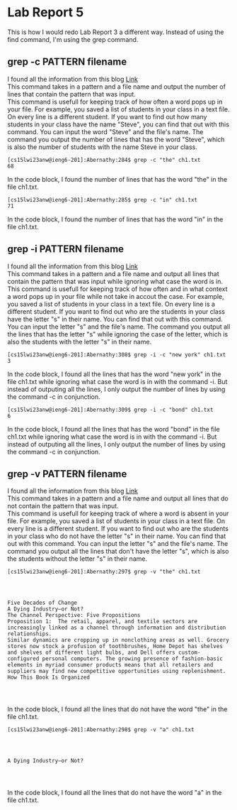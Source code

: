 # Lab Report 5
This is how I would redo Lab Report 3 a different way. Instead of using the find command, I'm using the grep command.
                 
## grep -c PATTERN filename                   
I found all the information from this blog [Link](https://www.geeksforgeeks.org/grep-command-in-unixlinux/)                   
This command takes in a pattern and a file name and output the number of lines that contain the pattern that was input.             
This command is usefull for keeping track of how often a word pops up in your file. For example, you saved a list of students in your class in a text file. On every line is a different student. If you want to find out how many students in your class have the name "Steve", you can find that out with this command. You can input the word "Steve" and the file's name. The command you output the number of lines that has the word "Steve", which is also the number of students with the name Steve in your class.                 
```
[cs15lwi23anw@ieng6-201]:Abernathy:284$ grep -c "the" ch1.txt 
68

```
In the code block, I found the number of lines that has the word "the" in the file ch1.txt.                 
```
[cs15lwi23anw@ieng6-201]:Abernathy:285$ grep -c "in" ch1.txt
71

```
In the code block, I found the number of lines that has the word "in" in the file ch1.txt.              

## grep -i PATTERN filename                   
I found all the information from this blog [Link](https://www.geeksforgeeks.org/grep-command-in-unixlinux/)                   
This command takes in a pattern and a file name and output all lines that contain the pattern that was input while ignoring what case the word is in.             
This command is usefull for keeping track of how often and in what context a word pops up in your file while not take in accout the case. For example, you saved a list of students in your class in a text file. On every line is a different student. If you want to find out who are the students in your class have the letter "s" in their name. You can find that out with this command. You can input the letter "s" and the file's name. The command you output all the lines that has the letter "s" while ignoring the case of the letter, which is also the students with the letter "s" in their name.                 
```
[cs15lwi23anw@ieng6-201]:Abernathy:308$ grep -i -c "new york" ch1.txt
3

```
In the code block, I found all the lines that has the word "new york" in the file ch1.txt while ignoring what case the word is in with the command -i. But instead of outputing all the lines, I only output the number of lines by using the command -c in conjunction.                 
```
[cs15lwi23anw@ieng6-201]:Abernathy:309$ grep -i -c "bond" ch1.txt
6

```
In the code block, I found all the lines that has the word "bond" in the file ch1.txt while ignoring what case the word is in with the command -i. But instead of outputing all the lines, I only output the number of lines by using the command -c in conjunction. 

## grep -v PATTERN filename                   
I found all the information from this blog [Link](https://www.geeksforgeeks.org/grep-command-in-unixlinux/)                   
This command takes in a pattern and a file name and output all lines that do not contain the pattern that was input.             
This command is usefull for keeping track of where a word is absent in your file. For example, you saved a list of students in your class in a text file. On every line is a different student. If you want to find out who are the students in your class who do not have the letter "s" in their name. You can find that out with this command. You can input the letter "s" and the file's name. The command you output all the lines that don't have the letter "s", which is also the students without the letter "s" in their name.                 
```
[cs15lwi23anw@ieng6-201]:Abernathy:297$ grep -v "the" ch1.txt




Five Decades of Change
A Dying Industry—or Not?
The Channel Perspective: Five Propositions
Proposition 1:  The retail, apparel, and textile sectors are increasingly linked as a channel through information and distribution relationships.
Similar dynamics are cropping up in nonclothing areas as well. Grocery stores now stock a profusion of toothbrushes, Home Depot has shelves and shelves of different light bulbs, and Dell offers custom-configured personal computers. The growing presence of fashion-basic elements in myriad consumer products means that all retailers and suppliers may find new competitive opportunities using replenishment.
How This Book Is Organized




```
In the code block, I found all the lines that do not have the word "the" in the file ch1.txt.                 
```
[cs15lwi23anw@ieng6-201]:Abernathy:298$ grep -v "a" ch1.txt




A Dying Industry—or Not?




```
In the code block, I found all the lines that do not have the word "a" in the file ch1.txt. 
